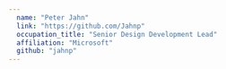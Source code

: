 ```yaml
---
  name: "Peter Jahn"
  link: "https://github.com/Jahnp"
  occupation_title: "Senior Design Development Lead"
  affiliation: "Microsoft"
  github: "jahnp"
---
```

